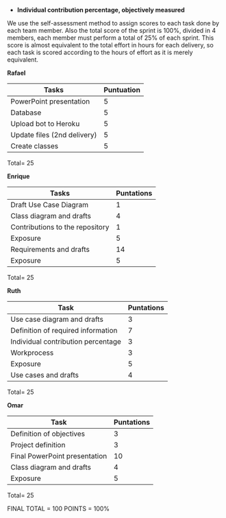 - **Individual contribution percentage, objectively measured**

We use the self-assessment method to assign scores to each task done by each team member. Also the total score of the sprint is 100%, divided in 4 members, each member must perform a total of 25% of each sprint. This score is almost equivalent to the total effort in hours for each delivery, so each task is scored according to the hours of effort as it is merely equivalent.

**Rafael**

| Tasks                       | Puntuation |
| --------------------------- | ---------- |
| PowerPoint presentation     | 5          |
| Database                    | 5          |
| Upload bot to Heroku        | 5          |
| Update files (2nd delivery) | 5          |
| Create classes              | 5          |

Total= 25



**Enrique**

| Tasks                           | Puntations |
| ------------------------------- | ---------- |
| Draft Use Case Diagram          | 1          |
| Class diagram and drafts        | 4          |
| Contributions to the repository | 1          |
| Exposure                        | 5          |
| Requirements and drafts         | 14         |
| Exposure                        | 5          |

Total= 25



**Ruth**

| Task                               | Puntations |
| ---------------------------------- | ---------- |
| Use case diagram and drafts        | 3          |
| Definition of required information | 7          |
| Individual contribution percentage | 3          |
| Workprocess                        | 3          |
| Exposure                           | 5          |
| Use cases and drafts               | 4          |

Total= 25





**Omar**

| Task                          | Puntations |
| ----------------------------- | ---------- |
| Definition of objectives      | 3          |
| Project definition            | 3          |
| Final PowerPoint presentation | 10         |
| Class diagram and drafts      | 4          |
| Exposure                      | 5          |

Total= 25



FINAL TOTAL = 100 POINTS = 100%

